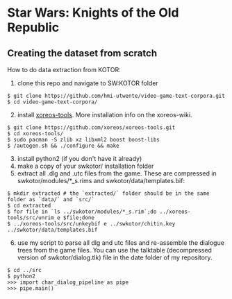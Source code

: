 # Star Wars: Knights of the Old Republic 

## Creating the dataset from scratch
How to do data extraction from KOTOR:

1. clone this repo and navigate to SW:KOTOR folder
```
$ git clone https://github.com/hmi-utwente/video-game-text-corpora.git
$ cd video-game-text-corpora/
```
2. install [xoreos-tools](). More installation info on the xoreos-wiki.
```
$ git clone https://github.com/xoreos/xoreos-tools.git
$ cd xoreos-tools/
$ sudo pacman -S zlib xz libxml2 boost boost-libs
$ /autogen.sh && ./configure && make
```
3. install python2 (if you don't have it already)
4. make a copy of your swkotor/ installation folder
5. extract all .dlg and .utc files from the game. These are compressed in swkotor/modules/*_s.rims and swkotor/data/templates.bif:
```
$ mkdir extracted # the `extracted/` folder should be in the same folder as `data/` and `src/`
$ cd extracted
$ for file in `ls ../swkotor/modules/*_s.rim`;do ../xoreos-tools/src/unrim e $file;done
$ ../xoreos-tools/src/unkeybif e ../swkotor/chitin.key ../swkotor/data/templates.bif
```
6. use my script to parse all dlg and utc files and re-assemble the dialogue trees from the game files. 
You can use the talktable (decompressed version of swkotor/dialog.tlk) file in the date folder of my repository.
```
$ cd ../src
$ python2
>>> import char_dialog_pipeline as pipe
>>> pipe.main()
```

